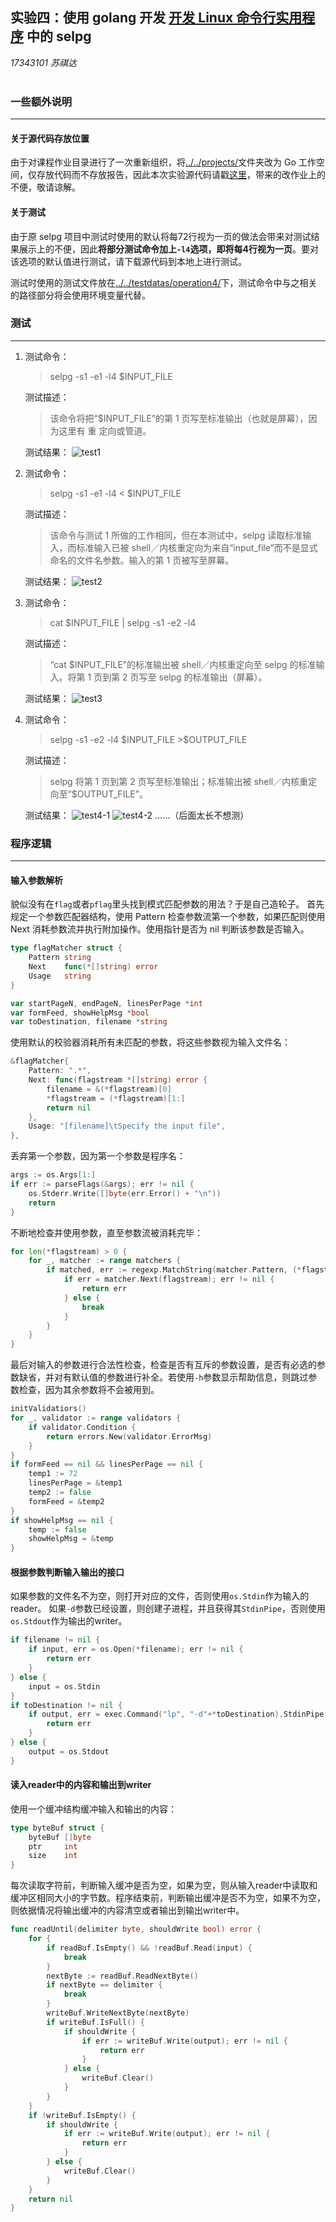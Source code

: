 ## 实验四：使用 golang 开发 [开发 Linux 命令行实用程序](https://pmlpml.github.io/ServiceComputingOnCloud/ex-cli-basic) 中的 selpg  
*17343101 苏祺达*  
<br />

### 一些额外说明 
---
#### 关于源代码存放位置
由于对课程作业目录进行了一次重新组织，将[../../projects/](https://github.com/SYSU101/ServiceComputingOnCloud/tree/master/projects)文件夹改为 Go 工作空间，仅存放代码而不存放报告，因此本次实验源代码请戳[这里](https://github.com/SYSU101/ServiceComputingOnCloud/tree/master/projects/src/github.com/SYSU101/selpg)，带来的改作业上的不便，敬请谅解。
#### 关于测试
由于原 selpg 项目中测试时使用的默认将每72行视为一页的做法会带来对测试结果展示上的不便，因此**将部分测试命令加上`-l4`选项，即将每4行视为一页**。要对该选项的默认值进行测试，请下载源代码到本地上进行测试。  
    
测试时使用的测试文件放在[../../testdatas/operation4/](https://github.com/SYSU101/ServiceComputingOnCloud/tree/master/testdatas/operation4)下，测试命令中与之相关的路径部分将会使用环境变量代替。

### 测试
---
1. 
    测试命令： 
    > selpg -s1 -e1 -l4 \$INPUT_FILE  

    测试描述：
    > 该命令将把“\$INPUT_FILE”的第 1 页写至标准输出（也就是屏幕），因为这里有 重 定向或管道。

    测试结果：
    ![test1](./assets/imgs/test1.jpeg)
1. 
    测试命令：
    > selpg -s1 -e1 -l4 < \$INPUT_FILE

    测试描述：
    > 该命令与测试 1 所做的工作相同，但在本测试中，selpg 读取标准输入，而标准输入已被 shell／内核重定向为来自“input_file”而不是显式命名的文件名参数。输入的第 1 页被写至屏幕。

    测试结果：
    ![test2](./assets/imgs/test2.jpeg)
1. 
    测试命令：
    > cat \$INPUT_FILE \| selpg -s1 -e2 -l4

    测试描述：
    > “cat \$INPUT_FILE”的标准输出被 shell／内核重定向至 selpg 的标准输入。将第 1 页到第 2 页写至 selpg 的标准输出（屏幕）。

    测试结果：
    ![test3](./assets/imgs/test3.jpeg)

1. 
    测试命令：
    > selpg -s1 -e2 -l4 \$INPUT_FILE >\$OUTPUT_FILE

    测试描述：
    > selpg 将第 1 页到第 2 页写至标准输出；标准输出被 shell／内核重定向至“\$OUTPUT_FILE”。

    测试结果：
    ![test4-1](./assets/imgs/test4-1.jpeg)
    ![test4-2](./assets/imgs/test4-2.jpeg)
  ……（后面太长不想测）

### 程序逻辑
---
#### 输入参数解析
貌似没有在`flag`或者`pflag`里头找到模式匹配参数的用法？于是自己造轮子。
首先规定一个参数匹配器结构，使用 Pattern 检查参数流第一个参数，如果匹配则使用 Next 消耗参数流并执行附加操作。使用指针是否为 nil 判断该参数是否输入。
```go
type flagMatcher struct {
	Pattern string
	Next    func(*[]string) error
	Usage   string
}

var startPageN, endPageN, linesPerPage *int
var formFeed, showHelpMsg *bool
var toDestination, filename *string
```
使用默认的校验器消耗所有未匹配的参数，将这些参数视为输入文件名：
```go
&flagMatcher{
	Pattern: ".*",
	Next: func(flagstream *[]string) error {
		filename = &(*flagstream)[0]
		*flagstream = (*flagstream)[1:]
		return nil
	},
	Usage: "[filename]\tSpecify the input file",
},
```
丢弃第一个参数，因为第一个参数是程序名：
```go
args := os.Args[1:]
if err := parseFlags(&args); err != nil {
	os.Stderr.Write([]byte(err.Error() + "\n"))
	return
}
```
不断地检查并使用参数，直至参数流被消耗完毕：
```go
for len(*flagstream) > 0 {
	for _, matcher := range matchers {
		if matched, err := regexp.MatchString(matcher.Pattern, (*flagstream)[0]); err == nil && matched {
			if err = matcher.Next(flagstream); err != nil {
				return err
			} else {
				break
			}
		}
	}
}
```
最后对输入的参数进行合法性检查，检查是否有互斥的参数设置，是否有必选的参数缺省，并对有默认值的参数进行补全。若使用`-h`参数显示帮助信息，则跳过参数检查，因为其余参数将不会被用到。
```go
initValidatiors()
for _, validator := range validators {
	if validator.Condition {
		return errors.New(validator.ErrorMsg)
	}
}
if formFeed == nil && linesPerPage == nil {
	temp1 := 72
	linesPerPage = &temp1
	temp2 := false
	formFeed = &temp2
}
if showHelpMsg == nil {
	temp := false
	showHelpMsg = &temp
}
```
#### 根据参数判断输入输出的接口
如果参数的文件名不为空，则打开对应的文件，否则使用`os.Stdin`作为输入的reader。
如果`-d`参数已经设置，则创建子进程，并且获得其`StdinPipe`，否则使用`os.Stdout`作为输出的writer。
```go
if filename != nil {
	if input, err = os.Open(*filename); err != nil {
		return err
	}
} else {
	input = os.Stdin
}
if toDestination != nil {
	if output, err = exec.Command("lp", "-d"+*toDestination).StdinPipe(); err != nil {
		return err
	}
} else {
	output = os.Stdout
}
```
#### 读入reader中的内容和输出到writer
使用一个缓冲结构缓冲输入和输出的内容：
```go
type byteBuf struct {
	byteBuf []byte
	ptr     int
	size    int
}
```
每次读取字符前，判断输入缓冲是否为空，如果为空，则从输入reader中读取和缓冲区相同大小的字节数。程序结束前，判断输出缓冲是否不为空，如果不为空，则依据情况将输出缓冲的内容清空或者输出到输出writer中。
```go
func readUntil(delimiter byte, shouldWrite bool) error {
	for {
		if readBuf.IsEmpty() && !readBuf.Read(input) {
			break
		}
		nextByte := readBuf.ReadNextByte()
		if nextByte == delimiter {
			break
		}
		writeBuf.WriteNextByte(nextByte)
		if writeBuf.IsFull() {
			if shouldWrite {
				if err := writeBuf.Write(output); err != nil {
					return err
				}
			} else {
				writeBuf.Clear()
			}
		}
	}
	if !writeBuf.IsEmpty() {
		if shouldWrite {
			if err := writeBuf.Write(output); err != nil {
				return err
			}
		} else {
			writeBuf.Clear()
		}
	}
	return nil
}
```
